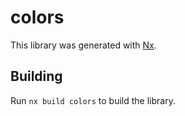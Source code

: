 # colors

This library was generated with [Nx](https://nx.dev).

## Building

Run `nx build colors` to build the library.
